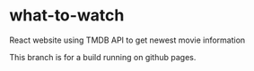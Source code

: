 # what-to-watch
React website using TMDB API to get newest movie information

This branch is for a build running on github pages.
